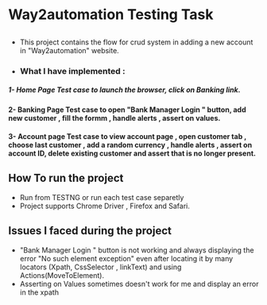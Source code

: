 # Way2automation Testing Task
##
* This project contains the flow for crud system in adding a new account in "Way2automation" website.
*  ###  What I have implemented :
 ##### 1- Home Page Test case to launch the browser, click on Banking link.
 ####  2- Banking Page Test case to open "Bank Manager Login " button, add new customer , fill the formm , handle alerts , assert on values.
 #### 3-  Account page Test case to view account page , open customer tab , choose last customer , add a random currency , handle alerts , assert on account ID, delete existing customer and assert that is no longer present.
 
 ## How To run the project
* Run from TESTNG or run each test case separetly
* Project supports Chrome Driver , Firefox and Safari.
 
 ## Issues I faced during the project
 * "Bank Manager Login " button is not working and always displaying the error "No such element exception" even after locating it by many locators (Xpath, CssSelector , linkText) and using Actions(MoveToElement).
 * Asserting on Values sometimes doesn't work for me and display an error in the xpath
 
